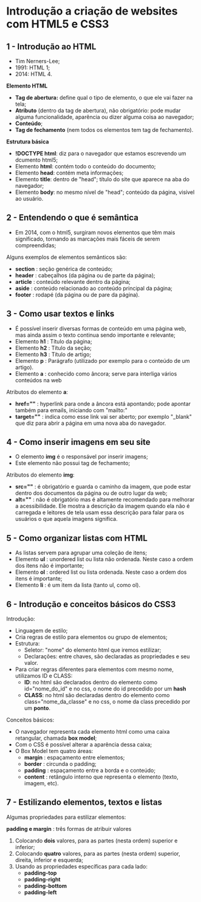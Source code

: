 # Introdução a criação de websites com HTML5 e CSS3

## 1 - Introdução ao HTML
- Tim Nerners-Lee;
- 1991: HTML 1;
- 2014: HTML 4.

**Elemento HTML**
- **Tag de abertura:** define qual o tipo de elemento, o que ele vai fazer na tela;
- **Atributo** (dentro da tag de abertura), não obrigatório: pode mudar alguma funcionalidade, aparência ou dizer alguma coisa ao navegador;
- **Conteúdo**;
- **Tag de fechamento** (nem todos os elementos tem tag de fechamento).

**Estrutura básica**
- **!DOCTYPE html**: diz para o navegador que estamos escrevendo um dcumento html5;
- Elemento **html**: contém todo o conteúdo do documento;
- Elemento **head**: contém meta informações;
- Elemento **title**: dentro de "head"; título do site que aparece na aba do navegador;
- Elemento **body**: no mesmo nível de "head"; conteúdo da página, visível ao usuário.

## 2 - Entendendo o que é semântica
- Em 2014, com o html5, surgiram novos elementos que têm mais significado, tornando as marcações mais fáceis de serem compreendidas;

Alguns exemplos de elementos semânticos são:
- **section** : seção genérica de conteúdo;
- **header** : cabeçalhos (da página ou de parte da página);
- **article** : conteúdo relevante dentro da página;
- **aside** : conteúdo relacionado ao conteúdo principal da página;
- **footer** : rodapé (da página ou de pare da página).

## 3 - Como usar textos e links
- É possível inserir diversas formas de conteúdo em uma página web, mas ainda assim o texto continua sendo importante e relevante;
- Elemento **h1** : Título da página;
- Elemento **h2** : Título da seção;
- Elemento **h3** : Título de artigo;
- Elemento **p** : Parágrafo (utilizado por exemplo para o conteúdo de um artigo).
- Elemento **a** : conhecido como âncora; serve para interliga vários conteúdos na web

Atributos do elemento **a**:
- **href=""** : hyperlink para onde a âncora está apontando; pode apontar também para emails, iniciando com "mailto:"
- **target=""** : indica como esse link vai ser aberto; por exemplo "_blank" que diz para abrir a página em uma nova aba do navegador.

## 4 - Como inserir imagens em seu site

- O elemento **img** é o responsável por inserir imagens;
- Este elemento não possui tag de fechamento;

Atributos do elemento **img**:
- **src=""** : é obrigatório e guarda o caminho da imagem, que pode estar dentro dos documentos da página ou de outro lugar da web;
- **alt=""** : não é obrigatório mas é altamente recomendado para melhorar a acessibilidade. Ele mostra a descrição da imagem quando ela não é carregada e leitores de tela usam essa descrição para falar para os usuários o que aquela imagens significa.

## 5 - Como organizar listas com HTML
- As listas servem para agrupar uma coleção de itens;
- Elemento **ul** : unordered list ou lista não ordenada. Neste caso a ordem dos itens não é importante;
- Elemento **ol** : ordered list ou lista ordenada. Neste caso a ordem dos itens é importante;
- Elemento **li** : é um item da lista (tanto ul, como ol).

## 6 - Introdução e conceitos básicos do CSS3
Introdução:
- Linguagem de estilo;
- Cria regras de estilo para elementos ou grupo de elementos;
- Estrutura:
    - Seletor: "nome" do elemento html que iremos estilizar;
    - Declarações: entre chaves, são declaradas as propriedades e seu valor.
- Para criar regras diferentes para elementos com mesmo nome, utilizamos ID e CLASS:
    - **ID**: no html são declarados dentro do elemento como id="nome_do_id" e no css, o nome do id precedido por um **hash**
    - **CLASS**: no html são declaradas dentro do elemento como class="nome_da_classe" e no css, o nome da class precedido por um **ponto**.

Conceitos básicos:
- O navegador representa cada elemento html como uma caixa retangular, chamada **box model**;
- Com o CSS é possível alterar a aparência dessa caixa;
- O Box Model tem quatro áreas:
    - **margin** : espaçamento entre elementos;
    - **border** : circunda o padding;
    - **padding** : espaçamento entre a borda e o conteúdo;
    - **content** : retângulo interno que representa o elemento (texto, imagem, etc).

## 7 - Estilizando elementos, textos e listas
Algumas propriedades para estilizar elementos:

**padding e margin** : três formas de atribuir valores
1. Colocando **dois** valores, para as partes (nesta ordem) superior e inferior;
2. Colocando **quatro** valores, para as partes (nesta ordem) superior, direita, inferior e esquerda;
3. Usando as propriedades específicas para cada lado: 
    - **padding-top**
    - **padding-right**
    - **padding-bottom**
    - **padding-left**
